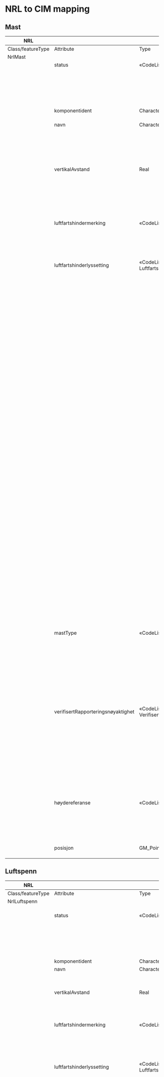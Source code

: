 # NRL to CIM mapping 
## Mast
| NRL |  |  |  |  |  | CIM |  |  |  |  |  |
|---|---|---|---|---|---|---|---|---|---|---|---|
| Class/featureType | Attribute | Type | Value | Description | Multiplicity | Class | Attribute | Type | Value | Description | Multiplicity |
| NrlMast |  |  |  |  |  | Structure |  |  |  |  |  |
|  | status | «CodeList» Status |  |  | [1..1] | StructureDeployment | deploymentState | DeploymentStateKind |  |  | [1..1] |
|  |  |  | eksisterende |  |  |  |  |  | installed |  |  |
|  |  |  | fjernet |  |  |  |  |  | removed |  |  |
|  |  |  | planlagtFjernet |  |  |  |  |  | notYetRemoved |  |  |
|  |  |  | planlagtOppført |  |  |  |  |  | notYetInstalled |  |  |
|  | komponentident | CharacterString |  |  | [0..1] | Structure | mRID | String |  | Inherited from cim:IdentifiedObject. Shall be a UUID.  | [1..1] |
|  | navn | CharacterString |  |  | [0..1] | Structure | name | String |  |  | [1..0] |
|  | vertikalAvstand | Real |  | Mandatory to report if hight above ground is >= 15m | [0..1] | Structure | maxHeight | Length |  | The maximum height measured according to "Forskrift om rapportering, registrering og merking av luftfartshinder". If refistered height is the height of "mastens senterhøyde" Structure.height should be used. Length is a CIMDataType with the following attributes: multiplier, unit and value(type:float), if no unit of measure is specified m is the default.  | [1..1] |
|  | luftfartshindermerking | «CodeList» Luftfartshindermerking |  | Mandatory to report if present on 'mast' | [0..1] | OverheadStructure | aviationObstacleMarkingKind | LineMarkingKind |  | LineMarkingKind is an enumeration | [0..1]
|  |  |  | fargemerking |  |  |  |  |  | colourMarking |  |  |
|  |  |  | markør |  |  |  |  |  | marker |  |  |
|  | luftfartshinderlyssetting | «CodeList» Luftfartshinderlyssetting |  | Mandatory to report if present on 'mast' | [0..1] | OverheadStructure | aviationObstacleLightingKind | LineLightingKind |  | LineLightingKind is an enumeration | [0..1] |
|  |  |  | belystMedFlomlys |  |  |  |  |  |  | Not included because it is not specified in "Vedlegg 2" of "Forskrift om rapportering, registrering og merking av luftfartshinder" and to our knowledge is not commonly used by Norwegian electrical utilities. |  |
|  |  |  | blinkendeHvitt |  |  |  |  |  |  | Not included because it is not specified in "Vedlegg 2" of "Forskrift om rapportering, registrering og merking av luftfartshinder" and to our knowledge is not commonly used by Norwegian electrical utilities. |  |
|  |  |  | blinkendeRødt |  |  |  |  |  |  | Not included because it is not specified in "Vedlegg 2" of "Forskrift om rapportering, registrering og merking av luftfartshinder" and to our knowledge is not commonly used by Norwegian electrical utilities. |  |
|  |  |  | fastHvitt |  |  |  |  |  |  | Not included because it is not specified in "Vedlegg 2" of "Forskrift om rapportering, registrering og merking av luftfartshinder" and to our knowledge is not commonly used by Norwegian electrical utilities. |  |
|  |  |  | fastRødt |  |  |  |  |  |  | Not included because it is not specified in "Vedlegg 2" of "Forskrift om rapportering, registrering og merking av luftfartshinder" and to our knowledge is not commonly used by Norwegian electrical utilities. |  |
|  |  |  | høyintensitetTypeA |  |  |  |  |  | highIntensityTypeA |  |  |
|  |  |  | høyintensitetTypeB |  |  |  |  |  | highIntensityTypeB |  |  |
|  |  |  | lavintensitetTypeA |  |  |  |  |  | lowIntensityTypeA |  |  |
|  |  |  | lavintensitetTypeB |  |  |  |  |  | lowIntensityTypeB |  |  |
|  |  |  | lyssatt |  |  |  |  |  | lit |  |  |
|  |  |  | mellomintensitetTypeA |  |  |  |  |  | mediumIntesityTypeA |  |  |
|  |  |  | mellomintensitetTypeB |  |  |  |  |  | mediumIntesityTypeB |  |  |
|  |  |  | mellomintensitetTypeC |  |  |  |  |  | mediumIntesityTypeC |  |  |
|  | mastType | «CodeList» MastType |  |  | [1..1] | BaseVoltage | nominalVoltage | Voltage |  | BaseVoltage has a [1..1] to [0..'*'] relation to AssetDeployment. StructureDeployment is child of AssetDeployment and has a [0..1] to [0..1] relation to Structure. Voltage is a CIMDataType with the following attributes: multiplier, unit and value(type:float), if no unit of measure is specified kV is the default. | [1..1] |
|  |  |  | høgspentmast | >1kV |  |  |  |  |  |  |  |
|  |  |  | lavspentmast | <=1kV |  |  |  |  |  |  |  |
|  | verifisertRapporteringsnøyaktighet | «CodeList» VerifisertRapporteringsnøyaktighet |  |  | [1..1] | OverheadStructure | locationMethod | LocationMethodKind |  | the locationMethod attribute is inherited from the Norwegian extension LocationResource which aims to serve the same purpose as PowerSystemResource for non-electrical equipment that is of interest to electrical utilities.| [1..1] |
|  |  |  | 20230101_5-1 |  |  |  |  |  | measured |  |  |
|  |  |  | 0 |  |  |  |  |  |  | if the value of LocationMethodKind is not "measured", i.e. LocationMethodKind.calculated, LocationMethodKind.estimated or LocationMethodKind.manual |  |
|  | høydereferanse | «CodeList» Høydereferanse |  | Mandatory if z coordinate for 'posisjon' is given | [0..1] | n/a |  |  |  | Will only use 'top' for ElBits data exchange. |  |
|  |  |  | fot |  |  |  | n/a |  |  |  |  |
|  |  |  | topp |  |  |  | n/a |  |  |  |  |
|  | posisjon | GM_Point |  | x,y,(z) koordinat (Point) | [1..1] | |  |  |  | will use GeoSPARQL |  |  



## Luftspenn

| NRL |  |  |  |  |  | CIM |  |  |  |  |  |
|---|---|---|---|---|---|---|---|---|---|---|---|
| Class/featureType | Attribute | Type | Value | Description | Multiplicity | Class | Attribute | Type | Value | Description | Multiplicity |
| NrlLuftspenn |  |  |  |  |  | ACLineSegmentSpan |  |  |  | Norwegian extension |  |
|  | status | «CodeList» Status |  |  | [1..1] | ACLineSegmentSpanDeployment | deploymentState | DeploymentStateKind |  | Norwegian extension. DeploymentStateKind is an enumeration | [1..1] |
|  |  |  | eksisterende |  |  |  |  |  | installed |  |  |
|  |  |  | fjernet |  |  |  |  |  | removed |  |  |
|  |  |  | planlagtFjernet |  |  |  |  |  | notYetRemoved |  |  |
|  |  |  | planlagtOppført |  |  |  |  |  | notYetInstalled |  |  |
|  | komponentident | CharacterString |  |  | [0..1] | ACLineSegmentSpan | mRID | String |  |  | [1..1] |
|  | navn | CharacterString |  |  | [0..1] | ACLineSegmentSpan | name | String |  |  | [0..1] |
|  | vertikalAvstand | Real |  | Mandatory to report if hight above ground is >= 15m | [0..1] | ACLineSegmentSpan | maxHeight | Length |  | Length is a CIMDataType with the following attributes: multiplier, unit and value(type:float), if no unit of measure is specified m is the default.  | [0..1] |
|  | luftfartshindermerking | «CodeList» Luftfartshindermerking |  | Mandatory to report if present on 'mast' | [0..1] | ACLineSegmentSpan | aviationObstacleMarkingKind | LineMarkingKind |  |  | [0..1] |
|  |  |  | fargeerking |  |  |  |  |  | colourMarking |  |  |
|  |  |  | markør |  |  |  |  |  | marker |  |  |
|  | luftfartshinderlyssetting | «CodeList» Luftfartshinderlyssetting |  | Mandatory to report if present on 'mast' | [0..1] | ACLineSegmentSpan | aviationObstacleLightingKind | LineLightingKind |  |  | [0..1] |
|  |  |  | belystMedFlomlys |  |  |  |  |  |  | Not included because it is not specified in "Vedlegg 2" of "Forskrift om rapportering, registrering og merking av luftfartshinder" and to our knowledge is not commonly used by Norwegian electrical utilities.|  |
|  |  |  | blinkendeHvitt |  |  |  |  |  |  | Not included because it is not specified in "Vedlegg 2" of "Forskrift om rapportering, registrering og merking av luftfartshinder" and to our knowledge is not commonly used by Norwegian electrical utilities. |  |
|  |  |  | blinkendeRødt |  |  |  |  |  |  |Not included because it is not specified in "Vedlegg 2" of "Forskrift om rapportering, registrering og merking av luftfartshinder" and to our knowledge is not commonly used by Norwegian electrical utilities.  |  |
|  |  |  | fastHvitt |  |  |  |  |  |  |Not included because it is not specified in "Vedlegg 2" of "Forskrift om rapportering, registrering og merking av luftfartshinder" and to our knowledge is not commonly used by Norwegian electrical utilities.  |  |
|  |  |  | fastRødt |  |  |  |  |  |  | Not included because it is not specified in "Vedlegg 2" of "Forskrift om rapportering, registrering og merking av luftfartshinder" and to our knowledge is not commonly used by Norwegian electrical utilities. |  |
|  |  |  | høyintensitetTypeA |  |  |  |  |  | highIntesityTypeA |  |  |
|  |  |  | høyintensitetTypeB |  |  |  |  |  | highIntesityTypeB |  |  |
|  |  |  | lavintensitetTypeA |  |  |  |  |  | lowIntesityTypeA |  |  |
|  |  |  | lavintensitetTypeB |  |  |  |  |  | lowIntesityTypeB |  |  |
|  |  |  | lyssatt |  |  |  |  |  | lit |  |  |
|  |  |  | mellomintensitetTypeA |  |  |  |  |  | mediumIntesityTypeA |  |  |
|  |  |  | mellomintensitetTypeB |  |  |  |  |  | mediumIntesityTypeB |  |  |
|  |  |  | mellomintensitetTypeC |  |  |  |  |  | mediumIntesityTypeC |  |  |
|  | luftspennType | «CodeList» LuftspennType |  |  | [1..1] | BaseVoltage | nominalVoltage | Voltage |  | BaseVoltage has a [1..1] to [0..'*'] relation to AssetDeployment. ACLineSegmentSpanDeployment is child of AssetDeployment and has a [0..1] to [0..1] relation to ACLineSegmentSpan. Voltage is a CIMDataType with the following attributes: multiplier, unit and value(type:float), if no unit of measure is specified kV is the default. | [1..1] |
|  |  |  | høgspent | Høgspentlinje, >1kV |  |  |  |  |  |  |  |
|  |  |  | lavspent | Lavspentlinje, <=1kV |  |  |  |  |  |  |  |
|  | anleggsbredde | Real |  | Mandatory to report if width exceeds xx . Det er den bredeste bredden på strekket. Altså bredden mellom de 2 ytterste fasene. | [0..1] | ACLineSegmentSpan | maxWidth | Length |  | Length is a CIMDataType with the following attributes: multiplier, unit and value(type:float), if no unit of measure is specified m is the default. | [0..1] |
|  | verifisertRapporteringsnøyaktighet | «CodeList» VerifisertRapporteringsnøyaktighet |  |  | [1..1] | ACLineSegmentSpan | locationMethod | LocationMethodKind |  | the locationMethod attribute is inherited from the Norwegian extension of PowerSystemResource | [1..1] |
|  |  |  |  | 20230101_5-1 |  |  |  |  | measured |  |  |
|  |  |  |  | 0 |  |  |  |  |  | if the value of LocationMethodKind is not "measured", i.e. LocationMethodKind.calculated, LocationMethodKind.estimated or LocationMethodKind.manual |  | 
|  | høydereferanse | «CodeList» Høydereferanse |  | 	Mandatory if z coordinate for 'beliggenhet' is given | [0..1] | n/a |  |  |  | Will only use 'top' for ElBits data exchange. |  |
|  |  |  | fot |  |  |  | n/a |  |  |  |  |
|  |  |  | topp |  |  |  | n/a |  |  |  |  |
|  | beliggenhet | GM_Curve |  | x,y,(z) koordinater (line) | [1..1] |  |  |  |  | will use GeoSPARQL |  |


## Zone

|  | NRL |  |  |  |  |  | CIM |  |  |  |  |  |  
|---|---|---|---|---|---|---|---|---|---|---|---|---|
|  | Class/featureType | Attribute | Type | Value | Description | Multiplicity | Class | Attribute | Type | Value | Description | Multiplicity |  |  |  |
|  | NrlFlate |  |  |  |  |  | Zone |  |  |  |  |  |  
|  |  | status | «CodeList» Status |  |  | [1..1] | Zone | state | DeploymentStateKind |  | Subject to change.. | [1..1] |  
|  |  |  |  | eksisterende |  |  |  |  |  | installed |  |  |  
|  |  |  |  | fjernet |  |  |  |  |  | removed |  |  |  
|  |  |  |  | planlagtFjernet |  |  |  |  |  | notYetRemoved |  |  |  
|  |  |  |  | planlagtOppført |  |  |  |  |  | notYetInstalled |  |  |  
|  |  | komponentident | CharacterString |  |  | [0..1] | Zone | mRID | String |  |  | [1..1] | 
|  |  | navn | CharacterString |  |  | [0..1] | Zone | name | String |  |  | [0..1]  |  
|  |  | flateType | «CodeList» FlateType |  |  | [1..1] | Zone | zoneKind | ZoneKind |  |  | [1..1]  |  
|  |  |  |  | kontaktledning | Område med høy tetthet av strømførende luftspenn som er spent over sporet til en jernbane-, forstadsbane- eller sporvogns-trasé. |  |  |  |  | electricalNetwork | Suggest to either use ZoneKind.electricalNetwork or extend ZoneKind|  |  
|  |  |  |  | trafostasjon |  |  |  |  |  | substation | norwegian extension |  |  
|  |  | verifisertRapporteringsNøyaktighet | «CodeList» VerifisertRapporteringsnøyaktighet |  |  | [1..1] | Zone | locationMethod | LocationMethodKind |  | the locationMethod attribute is inherited from the Norwegian extension LocationResource which aims to serve the same purpose as PowerSystemResource for non-electrical equipment that is of interest to electrical utilities.| [1..1] |
|  |  |  |  | 20230101_5-1 |  |  |  |  |  | measured |  |  |
|  |  |  |  | 0 |  |  |  |  |  |  | if the value of LocationMethodKind is not "measured", i.e. LocationMethodKind.calculated, LocationMethodKind.estimated or LocationMethodKind.manual |  |  
|  |  | høydereferanse | «CodeList» Høydereferanse |  | 	Mandatory if z coordinate for 'område' is given | [0..1] | n/a |  |  | Will only use 'top' for ElBits data exchange. |  |
|  |  |  | fot |  |  |  |  | n/a |  |  |  |
|  |  |  | topp |  |  |  |  | n/a |  |  |  |
|  |  | område | GM_Surface |  | x,y,(z) koordinater (polygon) | [1..1] |  |  |  |  | will use GeoSPARQL |  |